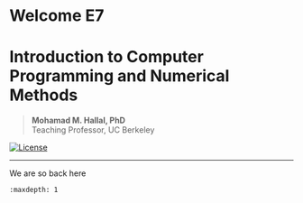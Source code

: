 # Welcome E7

# Introduction to Computer Programming and Numerical Methods

> **Mohamad M. Hallal, PhD** <br> Teaching Professor, UC Berkeley

[![License](https://img.shields.io/badge/license-CC%20BY--NC--ND%204.0-blue)](https://creativecommons.org/licenses/by-nc-nd/4.0/)
***

We are so back here

```{tableofcontents}
:maxdepth: 1
